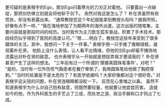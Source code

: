 更可疑的是表根宇的Ego，那剑Ego闪着寒光的刀刃正对着他。
只要露出一点破绽，那把剑仿佛立刻就会将他斩于剑下。
突然对我这是怎么了？
朴在贤虽然有些慌张，却没有表露出来。
“通常教授您这个年纪就能拿到教授头衔吗？据我所知，好像有点不一样。”
“我在海地参加了为期两年的海外派遣。这次出版的随笔集，主要内容就是那段时间的经历。当时我作为主刀医生孤军奋战，积累了手术技术。那段经历似乎得到了医院的高度认可。”
“嗯……明白了。教授您这些年来受到了很多媒体的关注。其中，我想问一下关于一件事。”
表根宇用一只手推了推眼镜框，凝视着朴在贤。
他脸上没什么表情，让人看不出情绪，但他的剑Ego却毫不掩饰地流露出对朴在贤的敌意。
也许表根宇从一开始就是想捉弄我才邀请我的？
朴在贤甚至产生了这样的想法。
“三年前有过一个所谓的‘摩娜美圆珠笔事件’，对吧？”
“是的，当时有一位外伤性气胸患者在餐厅晕倒了，我用圆珠笔给他做了胸腔穿刺。”
“当时的处置是不是太危险了？有医学依据吗？大家好像都对这个很好奇。”
对表根宇这尖锐的问题，朴在贤连眼睛都没眨一下。
反而在心里嗤之以鼻。
虽然不知道表根宇为什么对自己抱有敌意，但既然要较量，他就要让他尝尝厉害。
造就如今的他，作为外科医生的手艺占了三成，而处世之道、政治手腕和口才则占了七成。
